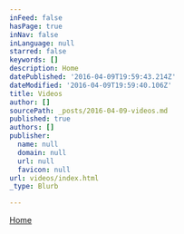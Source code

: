 ```yaml
---
inFeed: false
hasPage: true
inNav: false
inLanguage: null
starred: false
keywords: []
description: Home
datePublished: '2016-04-09T19:59:43.214Z'
dateModified: '2016-04-09T19:59:40.106Z'
title: Videos
author: []
sourcePath: _posts/2016-04-09-videos.md
published: true
authors: []
publisher:
  name: null
  domain: null
  url: null
  favicon: null
url: videos/index.html
_type: Blurb

---
```

[Home][0]

[0]: https://thegrid.ai/martin-lass-violinist/